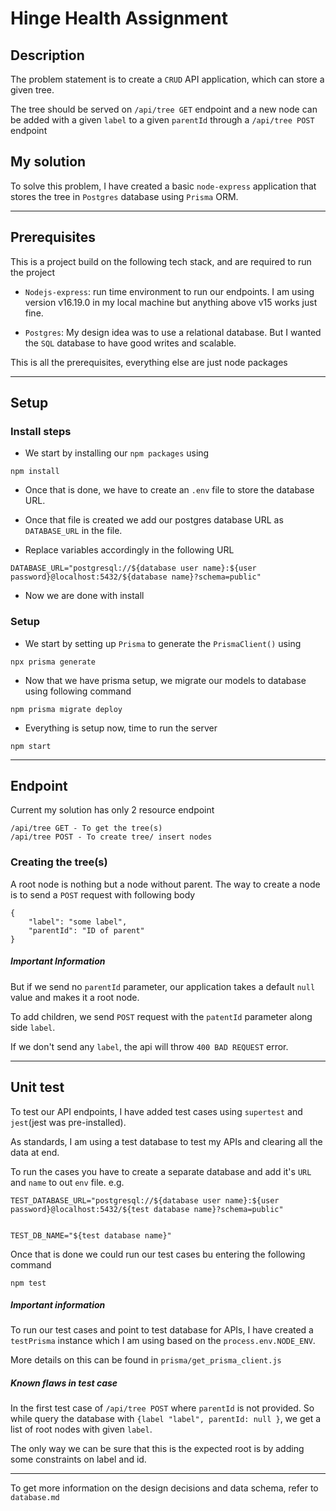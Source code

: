 # Hinge Health Assignment

## Description

The problem statement is to create a `CRUD` API application,
which can store a given tree.

The tree should be served on `/api/tree GET` endpoint and
a new node can be added with a given `label` to a given `parentId`
through a `/api/tree POST` endpoint

## My solution

To solve this problem, I have created a basic `node-express` application
that stores the tree in `Postgres` database using `Prisma` ORM.

---

## Prerequisites

This is a project build on the following tech stack, and are required to run the project

- `Nodejs-express`: run time environment to run our
  endpoints. I am using version v16.19.0 in my
  local machine but anything above v15 works just fine.

- `Postgres`: My design idea was to use a relational database.
  But I wanted the `SQL` database to have good writes and scalable.

This is all the prerequisites, everything else are just node packages

---

## Setup

### Install steps

- We start by installing our `npm packages` using

```shell
npm install
```

- Once that is done, we have to create an `.env` file to store the database URL.

- Once that file is created we add our postgres database URL as `DATABASE_URL` in the file.

- Replace variables accordingly in the following URL

```env
DATABASE_URL="postgresql://${database user name}:${user password}@localhost:5432/${database name}?schema=public"
```

- Now we are done with install

### Setup

- We start by setting up `Prisma` to generate the `PrismaClient()` using

```shell
npx prisma generate
```

- Now that we have prisma setup, we migrate our models to database using following command

```shell
npm prisma migrate deploy
```

- Everything is setup now, time to run the server

```shell
npm start
```

---

## Endpoint

Current my solution has only 2 resource endpoint

```
/api/tree GET - To get the tree(s)
/api/tree POST - To create tree/ insert nodes
```

### Creating the tree(s)

A root node is nothing but a node without parent.
The way to create a node is to send a `POST` request with following body

```
{
	"label": "some label",
	"parentId": "ID of parent"
}
```

##### Important Information

But if we send no `parentId` parameter, our application takes a default `null` value and makes it a root node.

To add children, we send `POST` request with the `patentId` parameter along side `label`.

If we don't send any `label`, the api will throw `400 BAD REQUEST` error.

---

## Unit test

To test our API endpoints, I have added test cases using `supertest`
and `jest`(jest was pre-installed).

As standards, I am using a test database to test my APIs and clearing all the data at end.

To run the cases you have to create a separate database and add it's `URL` and `name` to
out `env` file. e.g.

```
TEST_DATABASE_URL="postgresql://${database user name}:${user password}@localhost:5432/${test database name}?schema=public"


TEST_DB_NAME="${test database name}"
```

Once that is done we could run our test cases bu entering the following command

```shell
npm test
```

##### Important information

To run our test cases and point to test database for APIs, I have created a `testPrisma` instance
which I am using based on the `process.env.NODE_ENV`.

More details on this can be found in `prisma/get_prisma_client.js`

##### Known flaws in test case

In the first test case of `/api/tree POST` where `parentId` is not provided.
So while query the database with `{label "label", parentId: null }`, we get a list
of root nodes with given `label`.

The only way we can be sure that this is the expected root is by adding some constraints on label and id.

---

To get more information on the design decisions and data schema, refer to `database.md`
